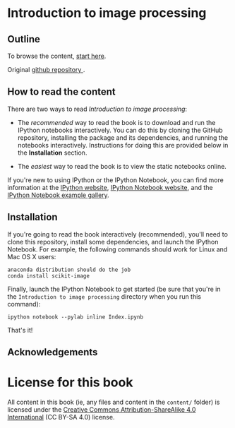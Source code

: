 Introduction to image processing 
================================

Outline
-------

To browse the content, [start here](https://odebeir.github.io/testbook/README.html).

Original [github repository ](https://github.com/odebeir/testbook).



How to read the content
-----------------------

There are two ways to read *Introduction to image processing*:

* The *recommended* way to read the book is to download and run the IPython notebooks interactively. You can do this by cloning the GitHub repository, installing the package and its dependencies, and running the notebooks interactively. Instructions for doing this are provided below in the **Installation** section.

* The *easiest* way to read the book is to view the static notebooks online.

If you're new to using IPython or the IPython Notebook, you can find more information at the [IPython website](http://www.ipython.org/), [IPython Notebook website](http://ipython.org/notebook), and the [IPython Notebook example gallery](https://github.com/ipython/ipython/wiki/A-gallery-of-interesting-IPython-Notebooks).

Installation
------------

If you're going to read the book interactively (recommended), you'll need to clone this repository, install some dependencies, and launch the IPython Notebook. For example, the following commands should work for Linux and Mac OS X users:

    anaconda distribution should do the job
    conda install scikit-image 

Finally, launch the IPython Notebook to get started (be sure that you're in the ``Introduction to image processing`` directory when you run this command):

    ipython notebook --pylab inline Index.ipynb

That's it!

Acknowledgements
----------------

# License for this book

All content in this book (ie, any files and content in the `content/` folder)
is licensed under the [Creative Commons Attribution-ShareAlike 4.0 International](https://creativecommons.org/licenses/by-sa/4.0/)
(CC BY-SA 4.0) license.